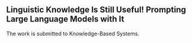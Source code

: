 ## Linguistic Knowledge Is Still Useful! Prompting Large Language Models with It
The work is submitted to Knowledge-Based Systems.




